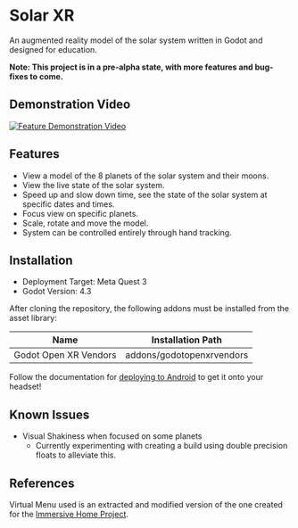 # Solar XR
An augmented reality model of the solar system written in Godot and designed for education.

**Note: This project is in a pre-alpha state, with more features and bug-fixes to come.**

## Demonstration Video
[![Feature Demonstration Video](https://img.youtube.com/vi/dO7rRDLmElw/0.jpg)](https://youtu.be/dO7rRDLmElw?si=Wt81rAEHF_lyOEj5)

## Features
- View a model of the 8 planets of the solar system and their moons.
- View the live state of the solar system.
- Speed up and slow down time, see the state of the solar system at specific dates and times.
- Focus view on specific planets.
- Scale, rotate and move the model.
- System can be controlled entirely through hand tracking.

## Installation
- Deployment Target: Meta Quest 3
- Godot Version: 4.3

After cloning the repository, the following addons must be installed from the asset library:

| Name                       | Installation Path         |
| -------------------------- | ------------------------- |
| Godot Open XR Vendors      | addons/godotopenxrvendors |

Follow the documentation for [deploying to Android](https://docs.godotengine.org/en/stable/tutorials/xr/deploying_to_android.html) to get it onto your headset!

## Known Issues
- Visual Shakiness when focused on some planets
  - Currently experimenting with creating a build using double precision floats to alleviate this.

## References
Virtual Menu used is an extracted and modified version of the one created for the [Immersive Home Project](https://github.com/Nitwel/Immersive-Home).
